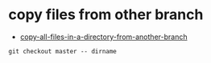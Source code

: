 # copy files from other branch

- [copy-all-files-in-a-directory-from-another-branch](https://stackoverflow.com/questions/2668886/git-copy-all-files-in-a-directory-from-another-branch)

```shell
git checkout master -- dirname
```

